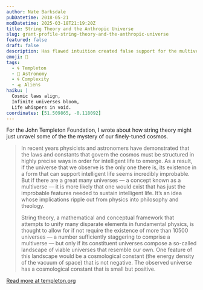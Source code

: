 ```yaml
---
author: Nate Barksdale
pubDatetime: 2018-05-21
modDatetime: 2025-03-18T21:19:20Z
title: String Theory and the Anthropic Universe
slug: grant-profile-string-theory-and-the-anthropic-universe
featured: false
draft: false
description: Has flawed intuition created false support for the multiverse?
emoji: 🌌
tags:
  - 🌀 Templeton
  - 🌌 Astronomy
  - 🌀 Complexity
  - 🛸 Aliens
haiku: |
  Cosmic laws align,  
  Infinite universes bloom,  
  Life whispers in void.
coordinates: [51.509865, -0.118092]
---
```


For the John Templeton Foundation, I wrote about how string theory might just unravel some of the the mystery of our finely-tuned cosmos.

> In recent years physicists and astronomers have demonstrated that the laws and constants that govern the cosmos must be structured in highly precise ways in order for intelligent life to emerge. As a result, if the universe that we observe is the only one there is, its existence in a form that can support intelligent life seems incredibly improbable. But if there are a great many universes — a concept known as a multiverse — it is more likely that one would exist that has just the improbable features needed to sustain intelligent life. It’s an idea whose implications ripple out from physics into philosophy and theology.
>
> String theory, a mathematical and conceptual framework that attempts to unify many disparate elements in fundamental physics, is thought to allow for if not require the existence of more than 10500 universes — a number sufficiently staggering to comprise a multiverse — but only if its constituent universes compose a so-called landscape of viable universes that resemble our own. One feature of this landscape would be a cosmological constant (the energy density of the vacuum of space) that is not negative. The observed universe has a cosmological constant that is small but positive.

[Read more at templeton.org](https://www.templeton.org/grant/string-theory-and-the-anthropic-universe)
